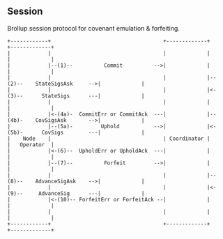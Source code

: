 ## Session
Brollup session protocol for covenant emulation & forfeiting.

    +------------+                                    +-------------+                               +-------------+ 
    |            |                                    |             |                               |             |
    |            |--(1)--          Commit          -->|             |                               |             |
    |            |                                    |             |--(2)--    StateSigsAsk     -->|             |
    |            |                                    |             |<-(3)--      StateSigs      ---|             | 
    |            |                                    |             |                               |             |
    |            |<-(4a)-  CommitErr or CommitAck  ---|             |--(4b)-    CovSigsAsk       -->|             |
    |            |--(5a)-         Uphold           -->|             |<-(5b)-      CovSigs        ---|             |
    |    Node    |                                    | Coordinator |                               |   Operator  |
    |            |<-(6)--  UpholdErr or UpholdAck  ---|             |                               |             |
    |            |--(7)--          Forfeit         -->|             |                               |             |
    |            |                                    |             |--(8)--    AdvanceSigAsk    -->|             |
    |            |                                    |             |<-(9)--     AdvanceSig      ---|             | 
    |            |<-(10)-- ForfeitErr or ForfeitAck --|             |                               |             |
    |            |                                    |             |                               |             |
    +------------+                                    +-------------+                               +-------------+ 